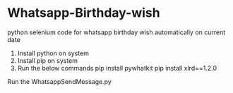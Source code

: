 # Whatsapp-Birthday-wish

python selenium code for whatsapp birthday wish automatically on current date

1. Install python on system
2. Install pip on system
3. Run the below commands
pip install pywhatkit
pip install xlrd==1.2.0

Run the WhatsappSendMessage.py
